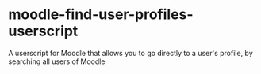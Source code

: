 # moodle-find-user-profiles-userscript
A userscript for Moodle that allows you to go directly to a user's profile, by searching all users of Moodle
